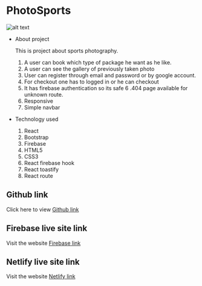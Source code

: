 # PhotoSports
![alt text](https://iili.io/HC4aDJV.png)
- About project

  This is project about sports photography.
  1. A user can book which type of package he want as he like.
  2. A user can see the gallery of previously taken photo
  3. User can register through email and password or by google account.
  4. For checkout one has to logged in or he can checkout
  5. It has firebase authentication so its safe
  6 .404 page available for unknown route.
  7. Responsive
  8. Simple navbar

- Technology used

  1. React
  2. Bootstrap
  3. Firebase
  4. HTML5
  5. CSS3
  6. React firebase hook
  7. React toastify
  8. React route




## Github link

Click here to view [Github link](https://github.com/programming-hero-web-course-4/independent-service-provider-shafiul-naim)

## Firebase live site link

Visit the website [Firebase link](https://assignment-10-1e27c.web.app/)

## Netlify live site link

Visit the website [Netlify link](https://effervescent-kataifi-0d6a31.netlify.app/)
